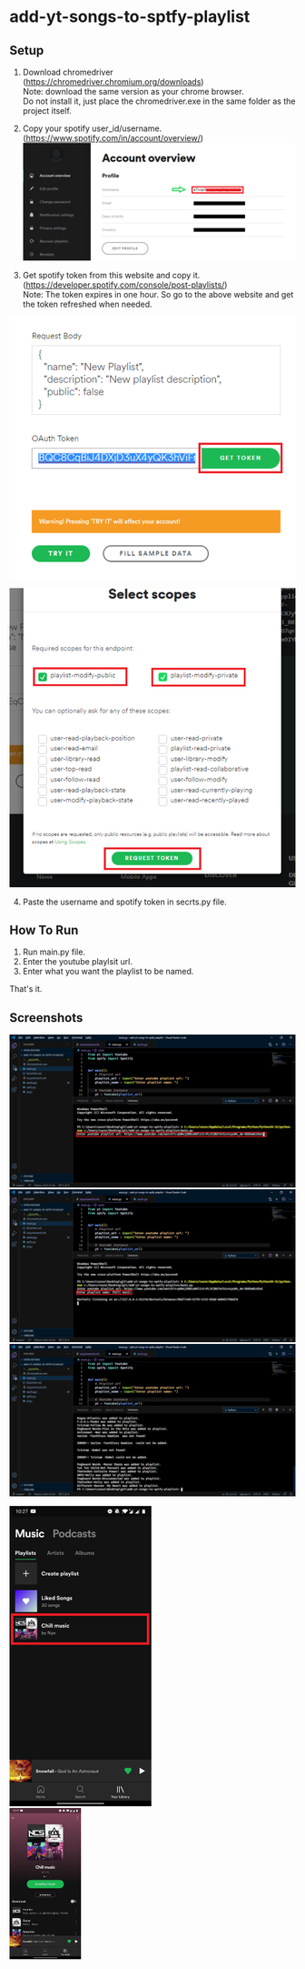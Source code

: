# add-yt-songs-to-sptfy-playlist

## Setup
1. Download chromedriver (https://chromedriver.chromium.org/downloads)  
Note: download the same version as your chrome browser.  
      Do not install it, just place the chromedriver.exe in the same folder as the project itself.

2. Copy your spotify user_id/username. (https://www.spotify.com/in/account/overview/)  
![](imgs/user_id.png)

3. Get spotify token from this website and copy it. (https://developer.spotify.com/console/post-playlists/)  
Note: The token expires in one hour. So go to the above website and get the token refreshed when needed.  

![](imgs/get_token.png)  

![](imgs/request_token.png)  

4. Paste the username and spotify token in secrts.py file.  

## How To Run
1. Run main.py file.  
2. Enter the youtube playlsit url.  
3. Enter what you want the playlist to be named.  

That's it.  

## Screenshots  

![](imgs/url.png)  
![](imgs/name.png)  
![](imgs/ss.png)  
<div style="width:50%"><img src="imgs/playlist.jpg" width="250"/><br/>
<div style="width:50%"><img src="imgs/songs.jpg" width="250"/>
